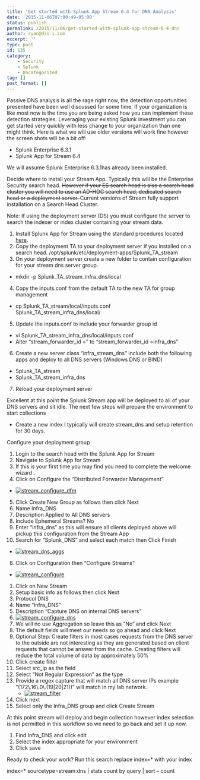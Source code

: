 ```yaml
---
title: 'Get started with Splunk App Stream 6.4 for DNS Analysis'
date: '2015-11-06T07:00:49-05:00'
status: publish
permalink: /2015/11/06/get-started-with-splunk-app-stream-6-4-dns
author: ryan@dss-i.com
excerpt: ''
type: post
id: 135
category:
    - Security
    - Splunk
    - Uncategorized
tag: []
post_format: []
---
```

Passive DNS analysis is all the rage right now, the detection opportunities presented have been well discussed for some time. If your organization is like most now is the time you are being asked how you can implement these detection strategies. Leveraging your existing Splunk investment you can get started very quickly with less change to your organization than one might think. Here is what we will use older versions will work fine however the screen shots will be a bit off:

- Splunk Enterprise 6.3.1
- Splunk App for Stream 6.4

We will assume Splunk Enterprise 6.3.1has already been installed.

Decide where to install your Stream App. Typically this will be the Enterprise Security search head. <del>However if your ES search head is also a search head cluster you will need to use an AD-HOC search head, dedicated search head or a deployment server. </del>Current versions of Stream fully support installation on a Search Head Cluster.

Note: If using the deployment server (DS) you must configure the server to search the indexer or index cluster containing your stream data.

1. Install Splunk App for Stream using the standard procedures located [here](http://docs.splunk.com/Documentation/StreamApp/latest/DeployStreamApp/AboutSplunkAppforStream).
2. Copy the deployment TA to your deployment server if you installed on a search head. /opt/splunk/etc/deployment-apps/Splunk\_TA\_stream
3. On your deployment server create a new folder to contain configuration for your stream dns server group. 
  - mkdir -p Splunk\_TA\_stream\_infra\_dns/local
4. Copy the inputs.conf from the default TA to the new TA for group management 
  - cp Splunk\_TA\_stream/local/inputs.conf Splunk\_TA\_stream\_infra\_dns/local/
5. Update the inputs.conf to include your forwarder group id 
  - vi Splunk\_TA\_stream\_infra\_dns/local/inputs.conf
  - Alter “stream\_forwarder\_id =” to “stream\_forwarder\_id =infra\_dns”
6. Create a new server class “infra\_stream\_dns” include both the following apps and deploy to all DNS servers (Windows DNS or BIND) 
  - Splunk\_TA\_stream
  - Splunk\_TA\_stream\_infra\_dns
7. Reload your deployment server

Excellent at this point the Splunk Stream app will be deployed to all of your DNS servers and sit idle. The next few steps will prepare the environment to start collections

- Create a new index I typically will create stream\_dns and setup retention for 30 days.

Configure your deployment group

1. Login to the search head with the Splunk App for Stream
2. Navigate to Splunk App for Stream
3. If this is your first time you may find you need to complete the welcome wizard .
4. Click on Configure the “Distributed Forwarder Management” 
  - [![stream_configure_dfm](https://i0.wp.com/www.rfaircloth.com/wp-content/uploads/2015/11/stream_configure_dfm.png?resize=673%2C153)](https://i0.wp.com/www.rfaircloth.com/wp-content/uploads/2015/11/stream_configure_dfm.png)
5. Click Create New Group as follows then click Next 
  1. Name Infra\_DNS
  2. Description Applied to All DNS servers
  3. Include Ephemeral Streams? No
6. Enter “infra\_dns” as this will ensure all clients deployed above will pickup this configuration from the Stream App
7. Search for “Splunk\_DNS” and select each match then Click Finish 
  - [![stream_dns_aggs](https://i0.wp.com/www.rfaircloth.com/wp-content/uploads/2015/11/stream_dns_aggs.png?resize=694%2C494)](https://i0.wp.com/www.rfaircloth.com/wp-content/uploads/2015/11/stream_dns_aggs.png)
8. Click on Configuration then “Configure Streams” 
  - [![stream_configure](https://i0.wp.com/www.rfaircloth.com/wp-content/uploads/2015/11/stream_configure.png?resize=673%2C153)](https://i0.wp.com/www.rfaircloth.com/wp-content/uploads/2015/11/stream_configure.png)

1. Click on New Stream
2. Setup basic info as follows then click Next 
  1. Protocol DNS
  2. Name “Infra\_DNS”
  3. Description “Capture DNS on internal DNS servers”
  4. [![stream_configure_dns](https://i0.wp.com/www.rfaircloth.com/wp-content/uploads/2015/11/stream_configure_dns.png?resize=760%2C389)](https://i0.wp.com/www.rfaircloth.com/wp-content/uploads/2015/11/stream_configure_dns.png)
3. We will no use Aggregation so leave this as “No” and click Next
4. The default fields will meet our needs so go ahead and click Next
5. Optional Step: Create filters in most cases requests from the DNS server to the outside are not interesting as they are generated based on client requests that cannot be answer from the cache. Creating filters will reduce the total volume of data by approximately 50% 
  1. Click create filter
  2. Select src\_ip as the field
  3. Select “Not Regular Expression” as the type
  4. Provide a regex capture that will match all DNS server IPs example “(172\\.16\\.0\\.(19|20|21))” will match in my lab network. 
      - [![stream_filter](https://i0.wp.com/www.rfaircloth.com/wp-content/uploads/2015/11/stream_filter.png?resize=441%2C363)](https://i0.wp.com/www.rfaircloth.com/wp-content/uploads/2015/11/stream_filter.png)
  5. Click next
  6. Select only the Infra\_DNS group and click Create Stream

At this point stream will deploy and begin collection however index selection is not permitted in this workflow so we need to go back and set it up now.

1. Find Infra\_DNS and click edit
2. Select the index appropriate for your environment
3. Click save

Ready to check your work? Run this search replace index=\* with your index

index=\* sourcetype=stream:dns | stats count by query | sort – count